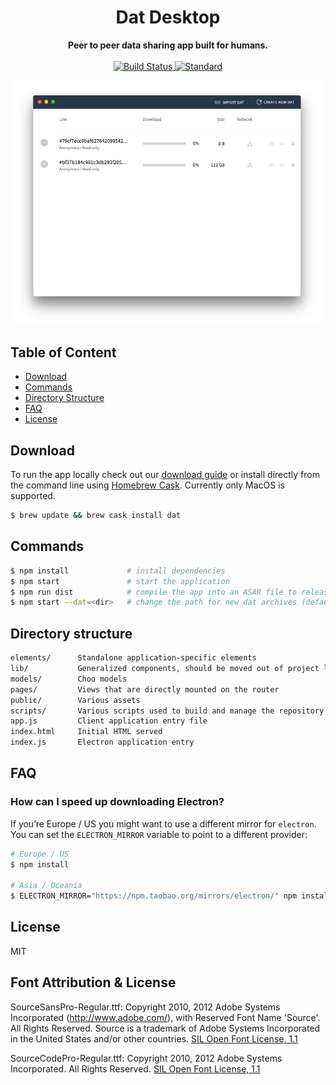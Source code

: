 <h1 align="center">Dat Desktop</h1>

<div align="center">
  <strong>Peer to peer data sharing app built for humans.</strong>
</div>

<br />

<div align="center">
  <!-- Build Status -->
  <a href="https://travis-ci.org/datproject/dat-desktop">
    <img src="https://img.shields.io/travis/datproject/dat-desktop/master.svg?style=flat-square"
      alt="Build Status" />
  </a>
  <!-- Standard -->
  <a href="https://codecov.io/github/yoshuawuyts/choo">
    <img src="https://img.shields.io/badge/code%20style-standard-brightgreen.svg?style=flat-square"
      alt="Standard" />
  </a>
</div>

![screenshot](screenshot.png)

## Table of Content
- [Download](#download)
- [Commands](#commands)
- [Directory Structure](#directory-structure)
- [FAQ](#faq)
- [License](#license)

## Download

To run the app locally check out our [download
guide](https://datproject.org/install) or install directly from the command
line using [Homebrew Cask](https://caskroom.github.io). Currently only MacOS is
supported.

```sh
$ brew update && brew cask install dat
```

## Commands

```bash
$ npm install             # install dependencies
$ npm start               # start the application
$ npm run dist            # compile the app into an ASAR file to release
$ npm start --dat=<dir>   # change the path for new dat archives (default ~/Downloads)
```

## Directory structure

```txt
elements/      Standalone application-specific elements
lib/           Generalized components, should be moved out of project later
models/        Choo models
pages/         Views that are directly mounted on the router
public/        Various assets
scripts/       Various scripts used to build and manage the repository
app.js         Client application entry file
index.html     Initial HTML served
index.js       Electron application entry
```

## FAQ

### How can I speed up downloading Electron?
If you’re Europe / US you might want to use a different mirror for `electron`.
You can set the `ELECTRON_MIRROR` variable to point to a different provider:
```sh
# Europe / US
$ npm install

# Asia / Oceania
$ ELECTRON_MIRROR="https://npm.taobao.org/mirrors/electron/" npm install
```

## License
MIT

## Font Attribution & License
SourceSansPro-Regular.ttf: Copyright 2010, 2012 Adobe Systems Incorporated (http://www.adobe.com/), with Reserved Font Name 'Source'. All Rights Reserved. Source is a trademark of Adobe Systems Incorporated in the United States and/or other countries. [SIL Open Font License, 1.1](http://scripts.sil.org/cms/scripts/page.php?site_id=nrsi&id=OFL)

SourceCodePro-Regular.ttf: Copyright 2010, 2012 Adobe Systems Incorporated. All Rights Reserved. [SIL Open Font License, 1.1](http://scripts.sil.org/cms/scripts/page.php?site_id=nrsi&id=OFL)
